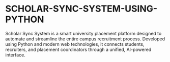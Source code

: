 # SCHOLAR-SYNC-SYSTEM-USING-PYTHON
Scholar Sync System is a smart university placement platform designed to automate and streamline the entire campus recruitment process. Developed using Python and modern web technologies, it connects students, recruiters, and placement coordinators through a unified, AI-powered interface.
